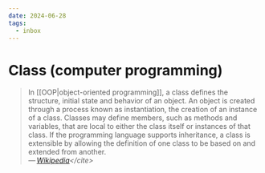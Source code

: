 ```yaml
---
date: 2024-06-28
tags:
  - inbox
---
```


# Class (computer programming)

> In [[OOP|object-oriented programming]], a class defines the structure, initial
> state and behavior of an object. An object is created through a process known as
> instantiation, the creation of an instance of a class. Classes may define
> members, such as methods and variables, that are local to either the class
> itself or instances of that class. If the programming language supports
> inheritance, a class is extensible by allowing the definition of one class to be
> based on and extended from another.\
> — <cite>[Wikipedia](https://en.wikipedia.org/wiki/Class_(computer_programming))</cite>
